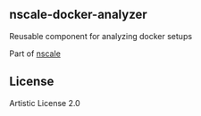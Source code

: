 nscale-docker-analyzer
----------------------

Reusable component for analyzing docker setups

Part of [nscale](http://github.com/nearform/nscale)

License
-------

Artistic License 2.0
